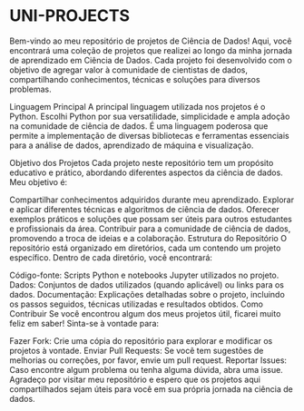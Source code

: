 # UNI-PROJECTS

Bem-vindo ao meu repositório de projetos de Ciência de Dados! Aqui, você encontrará uma coleção de projetos que realizei ao longo da minha jornada de aprendizado em Ciência de Dados. Cada projeto foi desenvolvido com o objetivo de agregar valor à comunidade de cientistas de dados, compartilhando conhecimentos, técnicas e soluções para diversos problemas.

Linguagem Principal
A principal linguagem utilizada nos projetos é o Python. Escolhi Python por sua versatilidade, simplicidade e ampla adoção na comunidade de ciência de dados. É uma linguagem poderosa que permite a implementação de diversas bibliotecas e ferramentas essenciais para a análise de dados, aprendizado de máquina e visualização.

Objetivo dos Projetos
Cada projeto neste repositório tem um propósito educativo e prático, abordando diferentes aspectos da ciência de dados. Meu objetivo é:

Compartilhar conhecimentos adquiridos durante meu aprendizado.
Explorar e aplicar diferentes técnicas e algoritmos de ciência de dados.
Oferecer exemplos práticos e soluções que possam ser úteis para outros estudantes e profissionais da área.
Contribuir para a comunidade de ciência de dados, promovendo a troca de ideias e a colaboração.
Estrutura do Repositório
O repositório está organizado em diretórios, cada um contendo um projeto específico. Dentro de cada diretório, você encontrará:

Código-fonte: Scripts Python e notebooks Jupyter utilizados no projeto.
Dados: Conjuntos de dados utilizados (quando aplicável) ou links para os dados.
Documentação: Explicações detalhadas sobre o projeto, incluindo os passos seguidos, técnicas utilizadas e resultados obtidos.
Como Contribuir
Se você encontrou algum dos meus projetos útil, ficarei muito feliz em saber! Sinta-se à vontade para:

Fazer Fork: Crie uma cópia do repositório para explorar e modificar os projetos à vontade.
Enviar Pull Requests: Se você tem sugestões de melhorias ou correções, por favor, envie um pull request.
Reportar Issues: Caso encontre algum problema ou tenha alguma dúvida, abra uma issue.
Agradeço por visitar meu repositório e espero que os projetos aqui compartilhados sejam úteis para você em sua própria jornada na ciência de dados.

